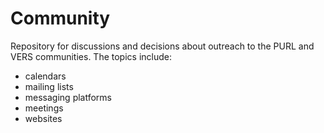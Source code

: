# Community
Repository for discussions and decisions about outreach to the PURL and VERS communities.
The topics include:
- calendars
- mailing lists
- messaging platforms
- meetings
- websites
